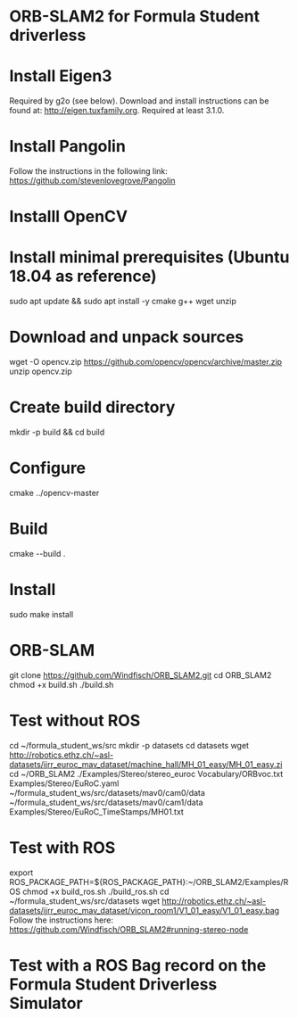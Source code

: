 # ORB-SLAM2 for Formula Student driverless

# Install Eigen3
Required by g2o (see below). Download and install instructions can be found at: http://eigen.tuxfamily.org. Required at least 3.1.0.

# Install Pangolin
Follow the instructions in the following link: https://github.com/stevenlovegrove/Pangolin

# Installl OpenCV
# Install minimal prerequisites (Ubuntu 18.04 as reference)
sudo apt update && sudo apt install -y cmake g++ wget unzip
# Download and unpack sources
wget -O opencv.zip https://github.com/opencv/opencv/archive/master.zip
unzip opencv.zip
# Create build directory
mkdir -p build && cd build
# Configure
cmake  ../opencv-master
# Build
cmake --build .
# Install
sudo make install

# ORB-SLAM
git clone https://github.com/Windfisch/ORB_SLAM2.git
cd ORB_SLAM2
chmod +x build.sh
./build.sh

# Test without ROS
cd ~/formula_student_ws/src
mkdir -p datasets
cd datasets
wget http://robotics.ethz.ch/~asl-datasets/ijrr_euroc_mav_dataset/machine_hall/MH_01_easy/MH_01_easy.zi
cd ~/ORB_SLAM2
./Examples/Stereo/stereo_euroc Vocabulary/ORBvoc.txt Examples/Stereo/EuRoC.yaml ~/formula_student_ws/src/datasets/mav0/cam0/data ~/formula_student_ws/src/datasets/mav0/cam1/data Examples/Stereo/EuRoC_TimeStamps/MH01.txt

# Test with ROS
export ROS_PACKAGE_PATH=${ROS_PACKAGE_PATH}:~/ORB_SLAM2/Examples/ROS
chmod +x build_ros.sh
./build_ros.sh
cd ~/formula_student_ws/src/datasets
wget http://robotics.ethz.ch/~asl-datasets/ijrr_euroc_mav_dataset/vicon_room1/V1_01_easy/V1_01_easy.bag
Follow the instructions here: https://github.com/Windfisch/ORB_SLAM2#running-stereo-node

# Test with a ROS Bag record on the Formula Student Driverless Simulator

